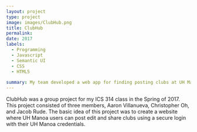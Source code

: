 ```yaml
---
layout: project
type: project
image: images/ClubHub.png
title: ClubHub
permalink: 
date: 2017
labels:
  - Programming
  - Javascript
  - Semantic UI
  - CSS
  - HTML5
  
summary: My team developed a web app for finding posting clubs at UH Manoa
---
```


ClubHub was a group project for my ICS 314 class in the Spring of 2017.  This project consisted of three members, Aaron Villanueva, Christopher Oh, and Jacob Rude.  The basic idea of this project was to create a website where UH Manoa users can post edit and share clubs using a secure login with their UH Manoa credentials.  

